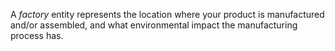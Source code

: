 A _factory_ entity represents the location where your product is manufactured and/or assembled, and what environmental impact the manufacturing process has.